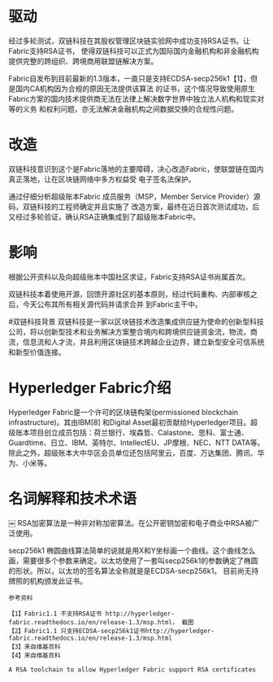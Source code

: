 # 驱动

经过多轮测试，双链科技在其股权管理区块链实验网中成功支持RSA证书。让Fabric支持RSA证书，
使得双链科技可以正式为国际国内金融机构和非金融机构提供完整的跨组织、跨境商用联盟链解决方案。

Fabric自发布到目前最新的1.3版本，一直只是支持ECDSA-secp256k1【1】，但是国内CA机构因为合规的原因无法提供该算法
的证书，这个情况导致使用原生Fabric方案的国内技术提供商无法在法律上解决数字世界中独立法人机构和现实对等的义务
和权利问题，亦无法解决金融机构之间数据交换的合规性问题。

# 改造
双链科技意识到这个是Fabric落地的主要障碍，决心改造Fabric，使联盟链在国内真正落地，让在区块链网络中多方权益受
电子签名法保护。

通过仔细分析超级账本Fabric 成员服务（MSP，Member Service Provider）源码，双链科技的工程师确定并且实施了
改造方案，最终在近日首次测试成功，后又经过多轮验证，确认RSA正确集成到了超级账本Fabric中。

# 影响

根据公开资料以及向超级账本中国社区求证，Fabric支持RSA证书尚属首次。

双链科技本着使用开源，回馈开源社区的基本原则，经过代码重构、内部审核之后，今天公布其所有相关源代码并请求合并
到Fabric主干中。

#双链科技背景
双链科技是一家以区块链技术改造集成供应链为使命的创新型科技公司，将以创新型技术和业务解决方案整合境内和跨境供应链资金流，物流，商流，信息流和人才流，并且利用区块链技术跨越企业边界，建立新型安全可信系统和新型价值连接。



# Hyperledger Fabric介绍
Hyperledger Fabric是一个许可的区块链构架(permissioned blockchain infrastructure)。其由IBM[8] 和Digital Asset最初贡献给Hyperledger项目。超级账本项目创立成员包括：荷兰银行、埃森哲、Calastone、思科、富士通、Guardtime、日立、IBM、英特尔、IntellectEU、JP摩根、NEC、NTT DATA等。除此之外，超级账本大中华区会员单位还包括阿里云，百度、万达集团、腾讯、华为、小米等。

# 名词解释和技术术语
￼
RSA加密算法是一种非对称加密算法。在公开密钥加密和电子商业中RSA被广泛使用。

secp256k1
椭圆曲线算法简单的说就是用X和Y坐标画一个曲线。这个曲线怎么画，需要很多个参数来确定。以太坊使用了一套叫secp256k1的参数确定了椭圆的形状。所以，以太坊的签名算法全称就是是ECDSA-secp256k1。 目前尚无持牌照的机构颁发此证书。


````
参考资料

【1】Fabric1.1 不支持RSA证书 http://hyperledger-fabric.readthedocs.io/en/release-1.3/msp.html， 截图
【2】Fabric1.1 只支持ECDSA-secp256k1证书http://hyperledger-fabric.readthedocs.io/en/release-1.3/msp.html
【3】来自维基百科
【4】来自维基百科

A RSA toolchain to allow Hyperledger Fabric support RSA certificates
````
